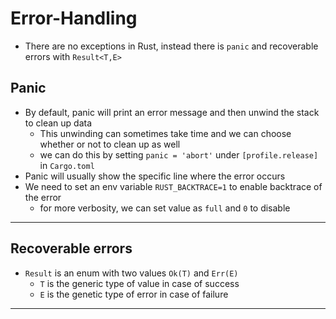# Error-Handling

- There are no exceptions in Rust, instead there is `panic` and recoverable errors with `Result<T,E>`

## Panic

- By default, panic will print an error message and then unwind the stack to clean up data
  - This unwinding can sometimes take time and we can choose whether or not to clean up as well
  - we can do this by setting `panic = 'abort'` under `[profile.release]` in `Cargo.toml`
- Panic will usually show the specific line where the error occurs
- We need to set an env variable `RUST_BACKTRACE=1` to enable backtrace of the error
  - for more verbosity, we can set value as `full` and `0` to disable

---

## Recoverable errors

- `Result` is an enum with two values `Ok(T)` and `Err(E)` 
  - `T` is the generic type of value in case of success
  - `E` is the genetic type of error in case of failure

---
